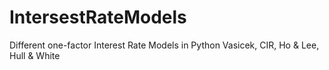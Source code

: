 # IntersestRateModels
Different one-factor Interest Rate Models in Python
Vasicek, CIR, Ho & Lee, Hull & White
